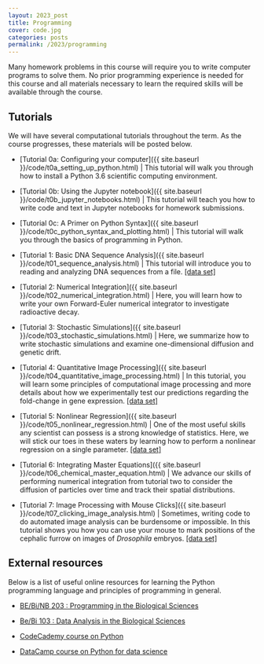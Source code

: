 ```yaml
---
layout: 2023_post
title: Programming
cover: code.jpg
categories: posts
permalink: /2023/programming
---
```


Many homework problems in this course will require you to write computer programs to solve them. No prior programming experience is needed for this course and all materials necessary to learn the required skills will be available through the course.

## Tutorials
We will have several computational tutorials throughout the term. As the course progresses, these materials will be posted below.

* [Tutorial 0a: Configuring your computer]({{ site.baseurl }}/code/t0a_setting_up_python.html) \| This tutorial will walk you through how to install a Python 3.6 scientific computing environment.

* [Tutorial 0b: Using the Jupyter notebook]({{ site.baseurl }}/code/t0b_jupyter_notebooks.html) \| This tutorial will teach you how to write code and text in Jupyter notebooks for homework submissions.

* [Tutorial 0c: A Primer on Python Syntax]({{ site.baseurl }}/code/t0c_python_syntax_and_plotting.html) \| This tutorial will walk you through the basics of programming in Python.

* [Tutorial 1: Basic DNA Sequence Analysis]({{ site.baseurl }}/code/t01_sequence_analysis.html) \| This tutorial will introduce you to reading and analyzing DNA sequences from a file. [[data set]](http://rpdata.caltech.edu/courses/bi1_2017/data/mabuya_atlantica.zip)

* [Tutorial 2: Numerical Integration]({{ site.baseurl }}/code/t02_numerical_integration.html) \| Here, you will learn how to write your own Forward-Euler numerical integrator to  investigate radioactive decay.

* [Tutorial 3: Stochastic Simulations]({{ site.baseurl }}/code/t03_stochastic_simulations.html) \| Here, we summarize how to write stochastic simulations and examine one-dimensional diffusion and genetic drift.

* [Tutorial 4: Quantitative Image Processing]({{ site.baseurl }}/code/t04_quantitative_image_processing.html) \| In this tutorial, you will learn some principles of computational image processing and more details about how we experimentally test our predictions regarding the fold-change in gene expression. [\[data set\]](http://rpdata.caltech.edu/courses/bi1_2017/data/ecoli_images.zip)

* [Tutorial 5: Nonlinear Regression]({{ site.baseurl }}/code/t05_nonlinear_regression.html) \| One of the most useful skills any scientist can possess is a strong knowledge of statistics. Here, we will stick our toes in these waters by learning how to perform a nonlinear regression on a single parameter. [\[data set\]](http://rpdata.caltech.edu/courses/bi1_2017/data/ross_fanelli_1958.csv)

* [Tutorial 6: Integrating Master Equations]({{ site.baseurl }}/code/t06_chemical_master_equation.html) \| We advance our skills of performing numerical integration from tutorial two to consider the diffusion of particles over time and track their spatial distributions.

* [Tutorial 7: Image Processing with Mouse Clicks]({{ site.baseurl }}/code/t07_clicking_image_analysis.html) \| Sometimes, writing code to do automated image analysis can be burdensome or impossible. In this tutorial shows you how you can use your mouse to mark positions of the cephalic furrow on images of *Drosophila* embryos. [\[data set\]](http://rpdata.caltech.edu/courses/bi1_2017/data/embryo_furrow.tif)

## External resources
Below is a list of useful online resources for learning the Python programming language and principles of programming in general.

* [BE/Bi/NB 203 : Programming in the Biological Sciences](http://justinbois.github.io/bootcamp/2016/)

* [Be/Bi 103 : Data Analysis in the Biological Sciences](http://www.bebi103.caltech.edu)

* [CodeCademy course on Python](https://www.codecademy.com/learn/python)

* [DataCamp course on Python for data science](https://www.datacamp.com/courses/intro-to-python-for-data-science)
